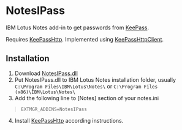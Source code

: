 # NotesIPass
IBM Lotus Notes add-in to get passwords from [KeePass](http://keepass.info).

Requires [KeePassHttp](http://github.com/pfn/keepasshttp).
Implemented using [KeePassHttpClient](http://github.com/nredko/keepasshttpclient).

## Installation

1. Download [NotesIPass.dll](https://github.com/nredko/NotesIPass/blob/master/nNotesIPass.dll?raw=true)
2. Put NotesIPass.dll to IBM Lotus Notes installation folder, usually `C:\Program Files\IBM\Lotus\Notes\` or `C:\Program Files (x86)\IBM\Lotus\Notes\`
3. Add the following line to [Notes] section of your notes.ini 
>`EXTMGR_ADDINS=NotesIPass`
4. Install [KeePassHttp](http://github.com/pfn/keepasshttp) according instructions.